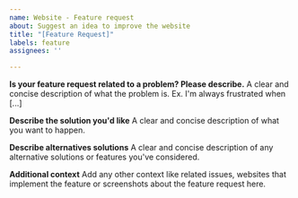 ```yaml
---
name: Website - Feature request
about: Suggest an idea to improve the website
title: "[Feature Request]"
labels: feature
assignees: ''

---
```


**Is your feature request related to a problem? Please describe.**
A clear and concise description of what the problem is. Ex. I'm always frustrated when [...]

**Describe the solution you'd like**
A clear and concise description of what you want to happen.

**Describe alternatives solutions**
A clear and concise description of any alternative solutions or features you've considered.

**Additional context**
Add any other context like related issues, websites that implement the feature or screenshots about the feature request here.
